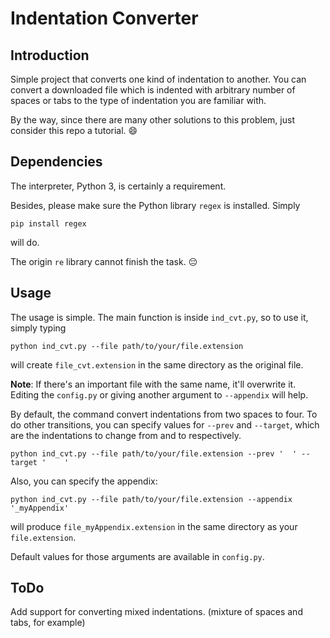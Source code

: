 # Indentation Converter

## Introduction

Simple project that converts one kind of indentation to another. You can convert a downloaded file which is indented with arbitrary number of spaces or tabs to the type of indentation you are familiar with.

By the way, since there are many other solutions to this problem, just consider this repo a tutorial. :smile:

## Dependencies

The interpreter, Python 3, is certainly a requirement.

Besides, please make sure the Python library `regex` is installed. Simply

```shell
pip install regex
```

will do.

The origin `re` library cannot finish the task. :pensive:

## Usage

The usage is simple. The main function is inside `ind_cvt.py`, so to use it, simply typing

```shell
python ind_cvt.py --file path/to/your/file.extension
```

will create `file_cvt.extension` in the same directory as the original file.

**Note**: If there's an important file with the same name, it'll overwrite it. Editing the `config.py` or giving another argument to `--appendix` will help.

By default, the command convert indentations from two spaces to four. To do other transitions, you can specify values for `--prev` and `--target`, which are the indentations to change from and to respectively.

```shell
python ind_cvt.py --file path/to/your/file.extension --prev '  ' --target '    '
```

Also, you can specify the appendix:

```shell
python ind_cvt.py --file path/to/your/file.extension --appendix '_myAppendix'
```

will produce `file_myAppendix.extension` in the same directory as your `file.extension`.

Default values for those arguments are available in `config.py`.

## ToDo

Add support for converting mixed indentations. (mixture of spaces and tabs, for example)
